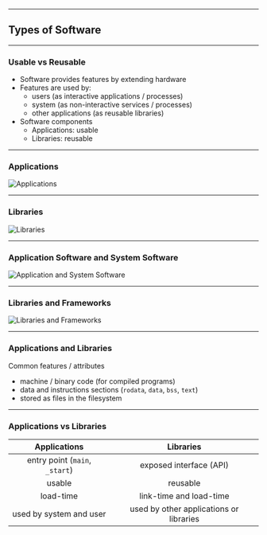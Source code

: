 ---

## Types of Software

----

### Usable vs Reusable

* Software provides features by extending hardware
* Features are used by:
  * users (as interactive applications / processes)
  * system (as non-interactive services / processes)
  * other applications (as reusable libraries)
* Software components
  * Applications: usable
  * Libraries: reusable

----

### Applications

![Applications](media/applications.svg)

----

### Libraries

![Libraries](media/libraries.svg)

----

### Application Software and System Software

![Application and System Software](media/application-system-software.png)
<!-- https://www.webopedia.com/definitions/systems-software/ -->

----

### Libraries and Frameworks

![Libraries and Frameworks](media/libraries-frameworks.png)
<!-- https://medium.com/@MarcStevenCoder/build-reusable-frameworks-809438ef46e7 -->

----

### Applications and Libraries

Common features / attributes
* machine / binary code (for compiled programs)
* data and instructions sections (`rodata`, `data`, `bss`, `text`)
* stored as files in the filesystem

----

### Applications vs Libraries

| Applications                     | Libraries                                  |
| :------------------------------: | :----------------------------------------: |
| entry point (`main`, `_start`)   | exposed interface (API)                    |
| usable                           | reusable                                   |
| load-time                        | link-time and load-time                    |
| used by system and user          | used by other applications or libraries    |
